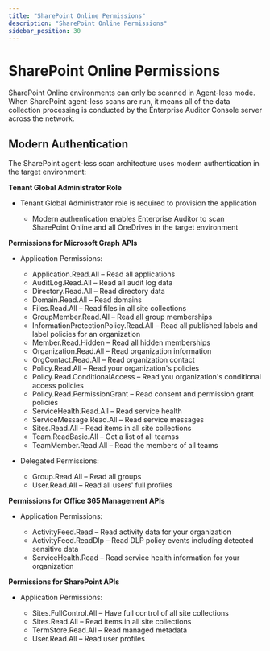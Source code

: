 ```yaml
---
title: "SharePoint Online Permissions"
description: "SharePoint Online Permissions"
sidebar_position: 30
---
```


# SharePoint Online Permissions

SharePoint Online environments can only be scanned in Agent-less mode. When SharePoint agent-less
scans are run, it means all of the data collection processing is conducted by the Enterprise Auditor
Console server across the network.

## Modern Authentication

The SharePoint agent-less scan architecture uses modern authentication in the target environment:

**Tenant Global Administrator Role**

- Tenant Global Administrator role is required to provision the application

    - Modern authentication enables Enterprise Auditor to scan SharePoint Online and all OneDrives
      in the target environment

**Permissions for Microsoft Graph APIs**

- Application Permissions:

    - Application.Read.All – Read all applications
    - AuditLog.Read.All – Read all audit log data
    - Directory.Read.All – Read directory data
    - Domain.Read.All – Read domains
    - Files.Read.All – Read files in all site collections
    - GroupMember.Read.All – Read all group memberships
    - InformationProtectionPolicy.Read.All – Read all published labels and label policies for an
      organization
    - Member.Read.Hidden – Read all hidden memberships
    - Organization.Read.All – Read organization information
    - OrgContact.Read.All – Read organization contact
    - Policy.Read.All – Read your organization's policies
    - Policy.Read.ConditionalAccess – Read you organization's conditional access policies
    - Policy.Read.PermissionGrant – Read consent and permission grant policies
    - ServiceHealth.Read.All – Read service health
    - ServiceMessage.Read.All – Read service messages
    - Sites.Read.All – Read items in all site collections
    - Team.ReadBasic.All – Get a list of all teamss
    - TeamMember.Read.All – Read the members of all teams

- Delegated Permissions:

    - Group.Read.All – Read all groups
    - User.Read.All – Read all users' full profiles

**Permissions for Office 365 Management APIs**

- Application Permissions:

    - ActivityFeed.Read – Read activity data for your organization
    - ActivityFeed.ReadDlp – Read DLP policy events including detected sensitive data
    - ServiceHealth.Read – Read service health information for your organization

**Permissions for SharePoint APIs**

- Application Permissions:

    - Sites.FullControl.All – Have full control of all site collections
    - Sites.Read.All – Read items in all site collections
    - TermStore.Read.All – Read managed metadata
    - User.Read.All – Read user profiles
